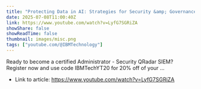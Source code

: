 ```yaml
---
title: "Protecting Data in AI: Strategies for Security &amp; Governance"
date: 2025-07-08T11:00:40Z
link: https://www.youtube.com/watch?v=LyfG7SGRiZA
showShare: false
showReadTime: false
thumbnail: images/misc.png
tags: ["youtube.com/@IBMTechnology"]
---
```

Ready to become a certified Administrator - Security QRadar SIEM? Register now and use code IBMTechYT20 for 20% off of your ...

- Link to article: https://www.youtube.com/watch?v=LyfG7SGRiZA